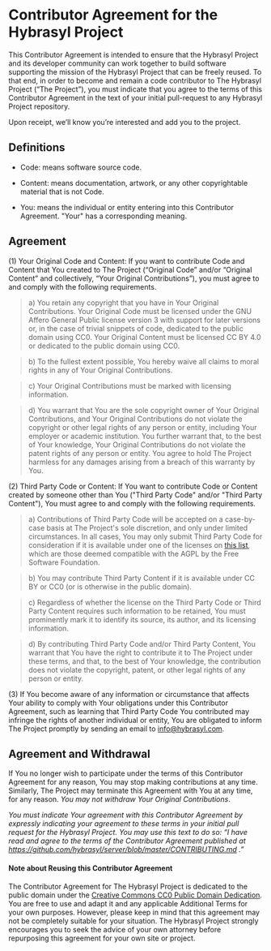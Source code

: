 # Contributor Agreement for the Hybrasyl Project

This Contributor Agreement is intended to ensure that the Hybrasyl Project and
its developer community can work together to build software supporting the
mission of the Hybrasyl Project that can be freely reused. To that end, in
order to become and remain a code contributor to The Hybrasyl Project (“The
Project”), you must indicate that you agree to the terms of this
Contributor Agreement in the text of your initial pull-request to any Hybrasyl
Project repository.

Upon receipt, we’ll know you’re interested and add you to the project.

## Definitions

* Code: means software source code.

* Content: means documentation, artwork, or any other copyrightable
material that is not Code.

* You: means the individual or entity entering into this Contributor Agreement.
"Your" has a corresponding meaning.

## Agreement

(1) Your Original Code and Content: If you want to contribute Code and Content
that You created to The Project (“Original Code” and/or “Original Content”
and collectively, “Your Original Contributions”), you must agree to and comply
with the following requirements.

>a) You retain any copyright that you have in Your Original Contributions. Your
 Original Code must be licensed under the GNU Affero General Public license
 version 3 with support for later versions or, in the case of trivial snippets
 of code, dedicated to the public domain using CC0. Your Original Content must
 be licensed CC BY 4.0 or dedicated to the public domain using CC0.

>b) To the fullest extent possible, You hereby waive all claims to moral rights
 in any of Your Original Contributions.

>c) Your Original Contributions must be marked with licensing information.

>d) You warrant that You are the sole copyright owner of Your Original
 Contributions, and Your Original Contributions do not violate the copyright or
 other legal rights of any person or entity, including Your employer or
 academic institution. You further warrant that, to the best of Your knowledge,
 Your Original Contributions do not violate the patent rights of any person or
 entity. You agree to hold The Project harmless for any damages arising
 from a breach of this warranty by You.

(2) Third Party Code or Content: If You want to contribute Code or
Content created by someone other than You ("Third Party Code" and/or
"Third Party Content"), You must agree to and comply with the
following requirements.

>a) Contributions of Third Party Code will be accepted on a case-by-case basis
at The Project's sole discretion, and only under limited circumstances. In
all cases, You may only submit Third Party Code for consideration if it is
available under one of the licenses on [this
list](https://www.gnu.org/licenses/license-list.html), which are those deemed
compatible with the AGPL by the Free Software Foundation.

>b) You may contribute Third Party Content if it is available under CC
BY or CC0 (or is otherwise in the public domain).

>c) Regardless of whether the license on the Third Party Code or Third
Party Content requires such information to be retained, You must
prominently mark it to identify its source, its author, and its
licensing information.

>d) By contributing Third Party Code and/or Third Party Content, You
warrant that You have the right to contribute it to The Project
under these terms, and that, to the best of Your knowledge, the
contribution does not violate the copyright, patent, or other legal
rights of any person or entity.

(3) If You become aware of any information or circumstance that affects Your
ability to comply with Your obligations under this Contributor Agreement, such
as learning that Third Party Code You contributed may infringe the rights of
another individual or entity, You are obligated to inform The Project
promptly by sending an email to <info@hybrasyl.com>.

## Agreement and Withdrawal

If You no longer wish to participate under the terms of this Contributor
Agreement for any reason, You may stop making contributions at any time.
Similarly, The Project may terminate this Agreement with You at any time,
for any reason. *You may not withdraw Your Original Contributions*.

*You must indicate Your agreement with this Contributor Agreement by expressly
 indicating your agreement to these terms in your initial pull request for the
 Hybrasyl Project. You may use this text to do so: “I have read and agree to
 the terms of the Contributor Agreement published at
 https://github.com/hybrasyl/server/blob/master/CONTRIBUTING.md .”*

#### Note about Reusing this Contributor Agreement

The Contributor Agreement for The Hybrasyl Project is dedicated to the public
domain under the [Creative Commons CC0 Public Domain
Dedication](https://creativecommons.org/publicdomain/zero/1.0/). You are free
to use and adapt it and any applicable Additional Terms for your own purposes.
However, please keep in mind that this agreement may not be completely suitable
for your situation. The Hybrasyl Project strongly encourages you to seek the
advice of your own attorney before repurposing this agreement for your own site
or project.
